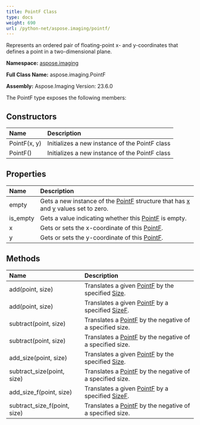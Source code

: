 ```yaml
---
title: PointF Class
type: docs
weight: 690
url: /python-net/aspose.imaging/pointf/
---
```


Represents an ordered pair of floating-point x- and y-coordinates that defines a point in a two-dimensional plane.

**Namespace:** [aspose.imaging](/imaging/python-net/aspose.imaging/)

**Full Class Name:** aspose.imaging.PointF

**Assembly:**  Aspose.Imaging Version: 23.6.0

The PointF type exposes the following members:
## **Constructors**
|**Name**|**Description**|
| :- | :- |
|PointF(x, y)|Initializes a new instance of the PointF class|
|PointF()|Initializes a new instance of the PointF class|
## **Properties**
|**Name**|**Description**|
| :- | :- |
|empty|Gets a new instance of the [PointF](/imaging/python-net/aspose.imaging/pointf/) structure that has [x](/imaging/python-net/aspose.imaging/pointf/) and [y](/imaging/python-net/aspose.imaging/pointf/) values set to zero.|
|is_empty|Gets a value indicating whether this [PointF](/imaging/python-net/aspose.imaging/pointf/) is empty.|
|x|Gets or sets the x-coordinate of this [PointF](/imaging/python-net/aspose.imaging/pointf/).|
|y|Gets or sets the y-coordinate of this [PointF](/imaging/python-net/aspose.imaging/pointf/).|
## **Methods**
|**Name**|**Description**|
| :- | :- |
|add(point, size)|Translates a given [PointF](/imaging/python-net/aspose.imaging/pointf/) by the specified [Size](/imaging/python-net/aspose.imaging/size/).|
|add(point, size)|Translates a given [PointF](/imaging/python-net/aspose.imaging/pointf/) by a specified [SizeF](/imaging/python-net/aspose.imaging/sizef/).|
|subtract(point, size)|Translates a [PointF](/imaging/python-net/aspose.imaging/pointf/) by the negative of a specified size.|
|subtract(point, size)|Translates a [PointF](/imaging/python-net/aspose.imaging/pointf/) by the negative of a specified size.|
|add_size(point, size)|Translates a given [PointF](/imaging/python-net/aspose.imaging/pointf/) by the specified [Size](/imaging/python-net/aspose.imaging/size/).|
|subtract_size(point, size)|Translates a [PointF](/imaging/python-net/aspose.imaging/pointf/) by the negative of a specified size.|
|add_size_f(point, size)|Translates a given [PointF](/imaging/python-net/aspose.imaging/pointf/) by a specified [SizeF](/imaging/python-net/aspose.imaging/sizef/).|
|subtract_size_f(point, size)|Translates a [PointF](/imaging/python-net/aspose.imaging/pointf/) by the negative of a specified size.|
